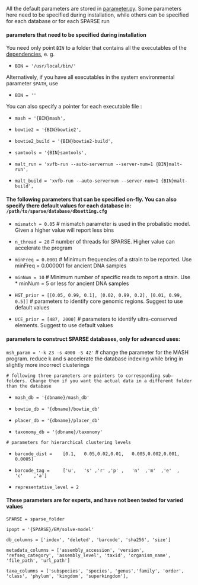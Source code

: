 All the default parameters are stored in [parameter.py](../parameter.py). Some parameters here need to be specified during installation, while others can be specified for each database or for each SPARSE run

#### parameters that need to be specified during installation
You need only point `BIN` to a folder that contains all the executables of the [dependencies](installation.md), e. g.

* `BIN = '/usr/local/bin/'`

Alternatively, if you have all executables in the system environmental parameter `$PATH`, use 

* `BIN = ''`

You can also specify a pointer for each executable file :

* `mash = '{BIN}mash',`

* `bowtie2 = '{BIN}bowtie2',`

* `bowtie2_build = '{BIN}bowtie2-build',`

* `samtools = '{BIN}samtools',`

* `malt_run = 'xvfb-run --auto-servernum --server-num=1 {BIN}malt-run',`

* `malt_build = 'xvfb-run --auto-servernum --server-num=1 {BIN}malt-build',`


#### The following parameters that can be specified on-fly. You can also specify there default values for each database in: `/path/to/sparse/database/dbsetting.cfg`


* `mismatch = 0.05`                                                       # mismatch parameter is used in the probalistic model. Given a higher value will report less bins


* `n_thread = 20`                                                          # number of threads for SPARSE. Higher value can accelerate the program

* `minFreq = 0.0001`                                                       # Minimum frequencies of a strain to be reported. Use minFreq = 0.000001 for ancient DNA samples

* `minNum = 10`                                                            # Minimum number of specific reads to report a strain. Use * minNum = 5 or less for ancient DNA samples

* `HGT_prior = [[0.05, 0.99, 0.1], [0.02, 0.99, 0.2], [0.01, 0.99, 0.5]]`  # parameters to identify core genomic regions. Suggest to use default values

* `UCE_prior = [487, 2000]`                                                # parameters to identify ultra-conserved elements. Suggest to use default values

#### parameters to construct SPARSE databases, only for advanced uses:
`msh_param = '-k 23 -s 4000 -S 42'`                                        # change the parameter for the MASH program. reduce k and s accelerate the database indexing while bring in slightly more incorrect clusterings

`# following three parameters are pointers to corresponding sub-folders. Change them if you want the actual data in a different folder than the database`

* `mash_db = '{dbname}/mash_db'`

* `bowtie_db = '{dbname}/bowtie_db'`

* `placer_db = '{dbname}/placer_db'`

* `taxonomy_db = '{dbname}/taxonomy'`

`# parameters for hierarchical clustering levels`

* `barcode_dist =    [0.1,   0.05,0.02,0.01,   0.005,0.002,0.001,   0.0005]`

* `barcode_tag =     ['u',   's' ,'r' ,'p' ,   'n'  ,'m'  ,'e'  ,   'c'    ,'a']`

* `representative_level = 2`

#### These parameters are for experts, and have not been tested for varied values

`SPARSE = sparse_folder`

`ipopt = '{SPARSE}/EM/solve-model'`

`db_columns = ['index', 'deleted', 'barcode', 'sha256', 'size']`

`metadata_columns = ['assembly_accession', 'version', 'refseq_category', 'assembly_level', 'taxid', 'organism_name', 'file_path', 'url_path']`

`taxa_columns = ['subspecies', 'species', 'genus','family', 'order', 'class', 'phylum', 'kingdom', 'superkingdom'],`
